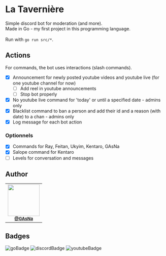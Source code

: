 # La Tavernière

Simple discord bot for moderation (and more).
<br />
Made in Go - my first project in this programming language.
<br /><br />
Run with ```go run src/*```.

## Actions
For commands, the bot uses interactions (slash commands).

- [x]  Announcement for newly posted youtube videos and youtube live (for one youtube channel for now)
    - [ ]  Add reel in youtube announcements
    - [ ]  Stop bot properly
- [x]  No youtube live command for 'today' or until a specified date - admins only
- [x]  Blacklist command to ban a person and add their id and a reason (with date) to a chan - admins only
- [x]  Log message for each bot action 

### Optionnels
- [x]  Commands for Ray, Feitan, Ukyim, Kentaro, GAsNa
- [x]  Salope command for Kentaro
- [ ]  Levels for conversation and messages

## Author
<table>
  <tr>
    <td align="center">
      <a href="https://github.com/GAsNA">
        <img src="https://avatars.githubusercontent.com/u/58465901?v=4" width="100px;" alt=""/>
      </a>
      <br />
      <sub>
        <a href="https://github.com/GAsNA">
          <b>@GAsNa</b>
        </a>
        <br />
      </sub>
    </td>
  </tr>
</table>

## Badges
![goBadge](https://img.shields.io/badge/Go-00ADD8?style=for-the-badge&logo=go&logoColor=white)
![discordBadge](https://img.shields.io/badge/Discord-5865F2?style=for-the-badge&logo=discord&logoColor=white)
![youtubeBadge](https://img.shields.io/badge/YouTube-FF0000?style=for-the-badge&logo=youtube&logoColor=white)
